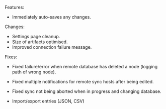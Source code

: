 Features:
* Immediately auto-saves any changes.

Changes:
* Settings page cleanup.
* Size of artifacts optimised.
* Improved connection failure message.

Fixes:
* Fixed failure/error when remote database has deleted a node (logging path of wrong node).
* Fixed multiple notifications for remote sync hosts after being edited.
* Fixed sync not being aborted when in progress and changing database.





* Import/export entries (JSON, CSV)
